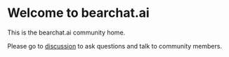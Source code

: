 # Welcome to bearchat.ai
This is the bearchat.ai community home. 

Please go to [discussion](https://github.com/bearchat-ai/community/discussions) to ask questions and talk to community members.
